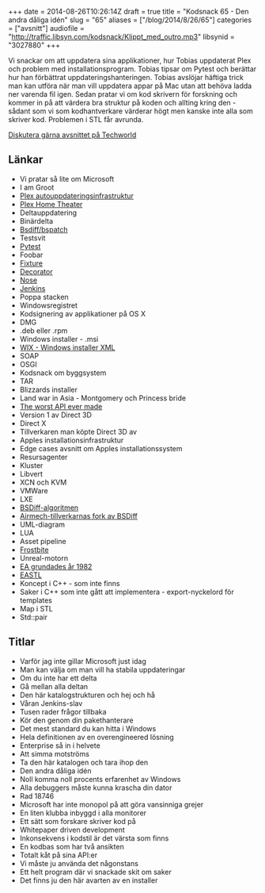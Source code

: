 +++
date = 2014-08-26T10:26:14Z
draft = true
title = "Kodsnack 65 - Den andra dåliga idén"
slug = "65"
aliases = ["/blog/2014/8/26/65"]
categories = ["avsnitt"]
audiofile = "http://traffic.libsyn.com/kodsnack/Klippt_med_outro.mp3"
libsynid = "3027880"
+++

Vi snackar om att uppdatera sina applikationer, hur Tobias uppdaterat Plex och problem med installationsprogram. Tobias tipsar om Pytest och berättar hur han förbättrat uppdateringshanteringen. Tobias avslöjar häftiga trick man kan utföra när man vill uppdatera appar på Mac utan att behöva ladda ner varenda fil igen. Sedan pratar vi om kod skrivern för forskning och kommer in på att värdera bra struktur på koden och allting kring den - sådant som vi som kodhantverkare värderar högt men kanske inte alla som skriver kod. Problemen i STL får avrunda.

[Diskutera gärna avsnittet på Techworld](http://techworld.idg.se/2.2524/1.579039/)

## Länkar ##
* Vi pratar så lite om Microsoft
* I am Groot
* [Plex autouppdateringsinfrastruktur](http://github.com/plexinc/Update-Installer)
* [Plex Home Theater](http://github.com/plexinc/plex-home-theater-public)
* Deltauppdatering
* Binärdelta
* [Bsdiff/bspatch](http://www.daemonology.net/bsdiff/)
* Testsvit
* [Pytest](http://pytest.org/latest/)
* Foobar
* [Fixture](http://pytest.org/latest/fixture.html#fixture)
* [Decorator](http://simeonfranklin.com/blog/2012/jul/1/python-decorators-in-12-steps/)
* [Nose](https://nose.readthedocs.org/en/latest/)
* [Jenkins](http://jenkins-ci.org)
* Poppa stacken
* Windowsregistret
* Kodsignering av applikationer på OS X
* DMG
* .deb eller .rpm
* Windows installer - .msi
* [WIX - Windows installer XML](http://wixtoolset.org/)
* SOAP
* OSGI
* Kodsnack om byggsystem
* TAR
* Blizzards installer
* Land war in Asia - Montgomery och Princess bride
* [The worst API ever made](http://mollyrocket.com/casey/stream_0029.html)
* Version 1 av Direct 3D
* Direct X
* Tillverkaren man köpte Direct 3D av
* Apples installationsinfrastruktur
* Edge cases avsnitt om Apples installationssystem
* Resursagenter
* Kluster
* Libvert
* XCN och KVM
* VMWare
* LXE
* [BSDiff-algoritmen](http://www.daemonology.net/papers/bsdiff.pdf)
* [Airmech-tillverkarnas fork av BSDiff](https://github.com/mendsley/bsdiff)
* UML-diagram
* LUA
* Asset pipeline
* [Frostbite](http://en.wikipedia.org/wiki/Frostbite_(game_engine))
* Unreal-motorn
* [EA grundades år 1982](http://en.wikipedia.org/wiki/Electronic_Arts)
* [EASTL](http://www.open-std.org/jtc1/sc22/wg21/docs/papers/2007/n2271.html)
* Koncept i C++ - som inte finns
* Saker i C++ som inte gått att implementera - export-nyckelord för templates
* Map i STL
* Std::pair


## Titlar ##
* Varför jag inte gillar Microsoft just idag
* Man kan välja om man vill ha stabila uppdateringar
* Om du inte har ett delta
* Gå mellan alla deltan
* Den här katalogstrukturen och  hej och hå
* Våran Jenkins-slav
* Tusen rader frågor tillbaka
* Kör den genom din pakethanterare
* Det mest standard du kan hitta i Windows
* Hela definitionen av en overengineered lösning
* Enterprise så in i helvete
* Att simma motströms
* Ta den här katalogen och tara ihop den
* Den andra dåliga idén
* Noll komma noll procents erfarenhet av Windows
* Alla debuggers måste kunna krascha din dator
* Rad 18746
* Microsoft har inte monopol på att göra vansinniga grejer
* En liten klubba inbyggd i alla monitorer
* Ett sätt som forskare skriver kod på
* Whitepaper driven development
* Inkonsekvens i kodstil är det värsta som finns
* En kodbas som har två ansikten
* Totalt kåt på sina API:er
* Vi måste ju använda det någonstans
* Ett helt program där vi snackade skit om saker
* Det finns ju den här avarten av en installer